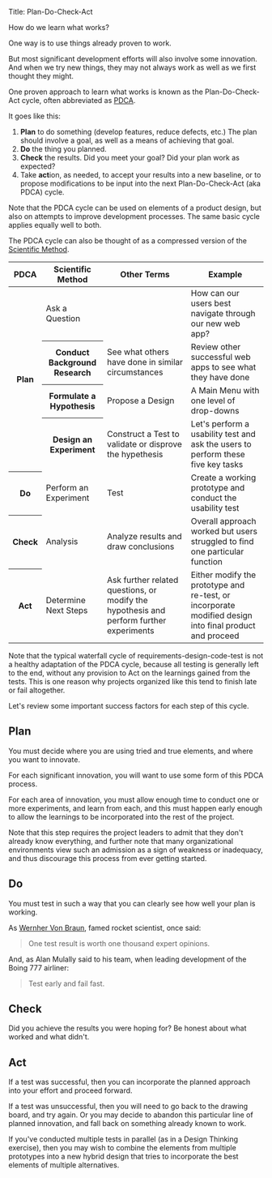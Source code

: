 Title: Plan-Do-Check-Act

How do we learn what works?

One way is to use things already proven to work.

But most significant development efforts will also involve some innovation. And when we try new things, they may not always work as well as we first thought they might.

One proven approach to learn what works is known as the Plan-Do-Check-Act cycle, often abbreviated as [PDCA][].

It goes like this:

1. **Plan** to do something (develop features, reduce defects, etc.) The plan should involve a goal, as well as a means of achieving that goal.
2. **Do** the thing you planned.
3. **Check** the results. Did you meet your goal? Did your plan work as expected?
4. Take **act**ion, as needed, to accept your results into a new baseline, or to propose modifications to be input into the next Plan-Do-Check-Act (aka PDCA) cycle.

Note that the PDCA cycle can be used on elements of a product design, but also on attempts to improve development processes. The same basic cycle applies equally well to both.

The PDCA cycle can also be thought of as a compressed version of the [Scientific Method][sm].

<table>
	<thead>
	<tr>
		<th>PDCA</th>
		<th>Scientific Method</th>
		<th>Other Terms</th>
		<th>Example</th>
	</tr>
	</thead>
	<tbody>
	<tr>
		<th rowspan="4">Plan</td>
		<td>Ask a Question</td>
		<td>&nbsp;</td>
		<td>How can our users best navigate through our new web app?
	</tr>
	<tr>
		<th>Conduct Background Research</td>
		<td>See what others have done in similar circumstances</td>
		<td>Review other successful web apps to see what they have done</td>
	</tr>
	<tr>
		<th>Formulate a Hypothesis</td>
		<td>Propose a Design</td>
		<td>A Main Menu with one level of drop-downs</td>
	</tr>
	<tr>
		<th>Design an Experiment</td>
		<td>Construct a Test to validate or disprove the hypethesis</td>
		<td>Let's perform a usability test and ask the users to perform these five key tasks</td>
	</tr>
	<tr>
		<th>Do</td>
		<td>Perform an Experiment</td>
		<td>Test</td>
		<td>Create a working prototype and conduct the usability test</td>
	</tr>
	<tr>
		<th>Check</td>
		<td>Analysis</td>
		<td>Analyze results and draw conclusions</td>
		<td>Overall approach worked but users struggled to find one particular function</td>
	</tr>
	<tr>
		<th>Act</th>
		<td>Determine Next Steps</td>
		<td>Ask further related questions, or modify the hypothesis and perform further experiments</td>
		<td>Either modify the prototype and re-test, or incorporate modified design into final product and proceed</td>
	</tr>
	</tbody>
</table>

Note that the typical waterfall cycle of requirements-design-code-test is not a healthy adaptation of the PDCA cycle, because all testing is generally left to the end, without any provision to Act on the learnings gained from the tests. This is one reason why projects organized like this tend to finish late or fail altogether.

Let's review some important success factors for each step of this cycle.

## Plan

You must decide where you are using tried and true elements, and where you want to innovate.

For each significant innovation, you will want to use some form of this PDCA process.

For each area of innovation, you must allow enough time to conduct one or more experiments, and learn from each, and this must happen early enough to allow the learnings to be incorporated into the rest of the project.

Note that this step requires the project leaders to admit that they don't already know everything, and further note that many organizational environments view such an admission as a sign of weakness or inadequacy, and thus discourage this process from ever getting started.

## Do

You must test in such a way that you can clearly see how well your plan is working.

As [Wernher Von Braun][wvb], famed rocket scientist, once said:

> One test result is worth one thousand expert opinions.

And, as Alan Mulally said to his team, when leading development of the Boing 777 airliner:

> Test early and fail fast.

## Check

Did you achieve the results you were hoping for? Be honest about what worked and what didn't.

## Act

If a test was successful, then you can incorporate the planned approach into your effort and proceed forward.

If a test was unsuccessful, then you will need to go back to the drawing board, and try again. Or you may decide to abandon this particular line of planned innovation, and fall back on something already known to work.

If you've conducted multiple tests in parallel (as in a Design Thinking exercise), then you may wish to combine the elements from multiple prototypes into a new hybrid design that tries to incorporate the best elements of multiple alternatives.


[pdca]: https://en.wikipedia.org/wiki/PDCA
[sm]: https://en.wikipedia.org/wiki/Scientific_method
[wvb]: http://en.wikipedia.org/wiki/Wernher_Von_Braun





